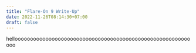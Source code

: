 ```yaml
---
title: "Flare-On 9 Write-Up"
date: 2022-11-26T08:14:30+07:00
draft: false
---
```


helloooooooooooooooooooooooooooooooooooooooooooooooooooooooooooo